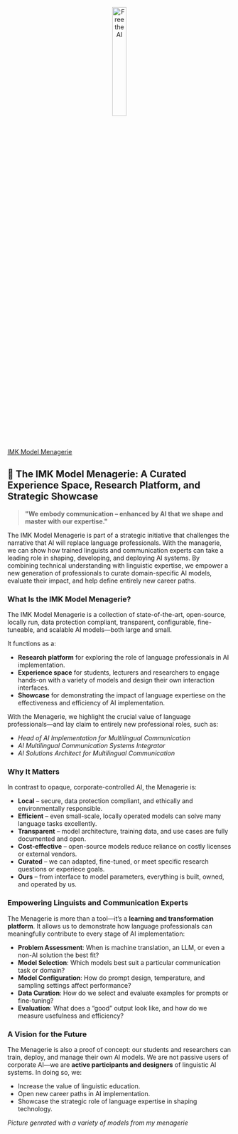 <p align="center">
  <img src="https://github.com/user-attachments/assets/77955d13-d4c4-4f59-9c58-c8f154993a63" alt="Free the AI" width="25%">
</p>


[IMK Model Menagerie](https://9488e693e5393d8de0.gradio.live/)


## 🐉 The IMK Model Menagerie: A Curated Experience Space, Research Platform, and Strategic Showcase

>**"We embody communication – enhanced by AI that we shape and master with our expertise."**

The IMK Model Menagerie is part of a strategic initiative that challenges the narrative that AI will replace language professionals. With the managerie, we can show how trained linguists and communication experts can take a leading role in shaping, developing, and deploying AI systems. By combining technical understanding with linguistic expertise, we empower a new generation of professionals to curate domain-specific AI models, evaluate their impact, and help define entirely new career paths.

### What Is the IMK Model Menagerie?

The IMK Model Menagerie is a collection of state-of-the-art, open-source, locally run, data protection compliant, transparent, configurable, fine-tuneable, and scalable AI models—both large and small.

It functions as a:
- **Research platform** for exploring the role of language professionals in AI implementation.
- **Experience space** for students, lecturers and researchers to engage hands-on with a variety of models and design their own interaction interfaces.
- **Showcase** for demonstrating the impact of language expertiese on the effectiveness and efficiency of AI implementation.

With the Menagerie, we highlight the crucial value of language professionals—and lay claim to entirely new professional roles, such as:
- *Head of AI Implementation for Multilingual Communication*
- *AI Multilingual Communication Systems Integrator*
- *AI Solutions Architect for Multilingual Communication*



### Why It Matters

In contrast to opaque, corporate-controlled AI, the Menagerie is:
- **Local** – secure, data protection compliant, and ethically and environmentally responsible.
- **Efficient** – even small-scale, locally operated models can solve many language tasks excellently.
- **Transparent** – model architecture, training data, and use cases are fully documented and open.
- **Cost-effective** – open-source models reduce reliance on costly licenses or external vendors.
- **Curated** – we can adapted, fine-tuned, or meet specific research questions or experiece goals.
- **Ours** – from interface to model parameters, everything is built, owned, and operated by us.



### Empowering Linguists and Communication Experts

The Menagerie is more than a tool—it’s a **learning and transformation platform**. It allows us to demonstrate how language professionals can meaningfully contribute to every stage of AI implementation:

- **Problem Assessment**: When is machine translation, an LLM, or even a non-AI solution the best fit?
- **Model Selection**: Which models best suit a particular communication task or domain?
- **Model Configuration**: How do prompt design, temperature, and sampling settings affect performance?
- **Data Curation**: How do we select and evaluate examples for prompts or fine-tuning?
- **Evaluation**: What does a “good” output look like, and how do we measure usefulness and efficiency?



### A Vision for the Future

The Menagerie is also a proof of concept: our students and researchers can train, deploy, and manage their own AI models. We are not passive users of corporate AI—we are **active participants and designers** of linguistic AI systems. In doing so, we:
- Increase the value of linguistic education.
- Open new career paths in AI implementation.
- Showcase the strategic role of language expertise in shaping technology.

*Picture genrated with a variety of models from my menagerie*
